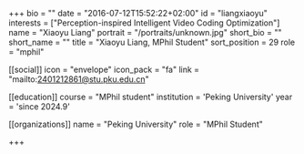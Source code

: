 +++
bio = ""
date = "2016-07-12T15:52:22+02:00"
id = "liangxiaoyu"
interests = ["Perception-inspired Intelligent Video Coding Optimization"]
name = "Xiaoyu Liang"
portrait = "/portraits/unknown.jpg"
short_bio = ""
short_name = ""
title = "Xiaoyu Liang, MPhil Student"
sort_position = 29
role = "mphil"

[[social]]
    icon = "envelope"
    icon_pack = "fa"
    link = "mailto:2401212861@stu.pku.edu.cn"

[[education]]
    course = "MPhil student"
    institution = 'Peking University'
    year = 'since 2024.9'

[[organizations]]
    name = "Peking University"
    role = "MPhil Student"


+++

